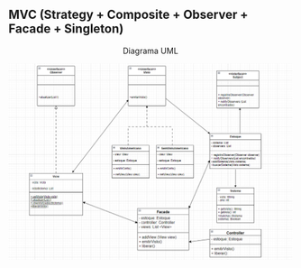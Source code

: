 <h2> MVC (Strategy + Composite + Observer + Facade + Singleton) </h2>
<div align="center"> 
    <p> Diagrama UML</p>
    <img src="DiagramaClasses/mvc90.png">
</div>
